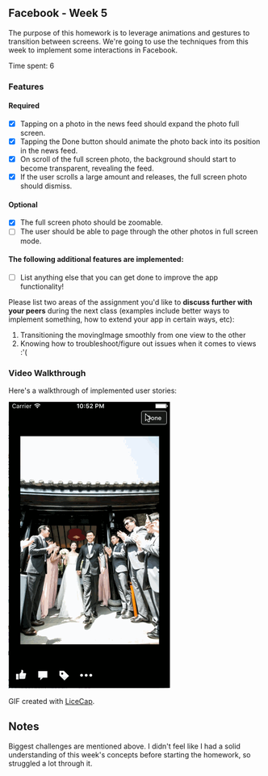 ## Facebook - Week 5

The purpose of this homework is to leverage animations and gestures to transition between screens. We're going to use the techniques from this week to implement some interactions in Facebook.

Time spent: 6

### Features

#### Required

- [x] Tapping on a photo in the news feed should expand the photo full screen.
- [x] Tapping the Done button should animate the photo back into its position in the news feed.
- [x] On scroll of the full screen photo, the background should start to become transparent, revealing the feed.
- [x] If the user scrolls a large amount and releases, the full screen photo should dismiss.

#### Optional

- [x] The full screen photo should be zoomable.
- [ ] The user should be able to page through the other photos in full screen mode.

#### The following **additional** features are implemented:

- [ ] List anything else that you can get done to improve the app functionality!

Please list two areas of the assignment you'd like to **discuss further with your peers** during the next class (examples include better ways to implement something, how to extend your app in certain ways, etc):

1. Transitioning the movingImage smoothly from one view to the other
2. Knowing how to troubleshoot/figure out issues when it comes to views :'(

### Video Walkthrough 

Here's a walkthrough of implemented user stories:

![Video Walkthrough](walkthrough_5.gif)

GIF created with [LiceCap](http://www.cockos.com/licecap/).

## Notes

Biggest challenges are mentioned above. I didn't feel like I had a solid understanding of this week's concepts before starting the homework, so struggled a lot through it.
